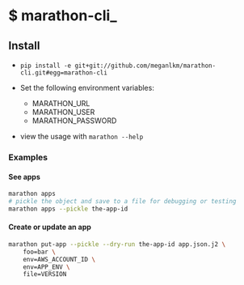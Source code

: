 # $ marathon-cli_

## Install

* `pip install -e git+git://github.com/meganlkm/marathon-cli.git#egg=marathon-cli`
* Set the following environment variables:

  - MARATHON_URL
  - MARATHON_USER
  - MARATHON_PASSWORD

* view the usage with `marathon --help`


### Examples

#### See apps

```bash
marathon apps
# pickle the object and save to a file for debugging or testing
marathon apps --pickle the-app-id
```

#### Create or update an app

```bash
marathon put-app --pickle --dry-run the-app-id app.json.j2 \
    foo=bar \
    env=AWS_ACCOUNT_ID \
    env=APP_ENV \
    file=VERSION
```
